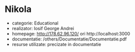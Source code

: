 # Nikola
- categorie: Educational
- realizator: Iosif George Andrei
- homepage: http://178.62.96.120/ ori http://localhost:3000
- documentatie: /others/Documentatie/Documentatie.pdf
- resurse utilizate: precizate in documentatie
